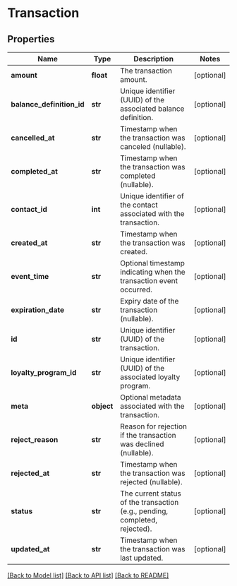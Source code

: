 # Transaction

## Properties
Name | Type | Description | Notes
------------ | ------------- | ------------- | -------------
**amount** | **float** | The transaction amount. | [optional] 
**balance_definition_id** | **str** | Unique identifier (UUID) of the associated balance definition. | [optional] 
**cancelled_at** | **str** | Timestamp when the transaction was canceled (nullable). | [optional] 
**completed_at** | **str** | Timestamp when the transaction was completed (nullable). | [optional] 
**contact_id** | **int** | Unique identifier of the contact associated with the transaction. | [optional] 
**created_at** | **str** | Timestamp when the transaction was created. | [optional] 
**event_time** | **str** | Optional timestamp indicating when the transaction event occurred. | [optional] 
**expiration_date** | **str** | Expiry date of the transaction (nullable). | [optional] 
**id** | **str** | Unique identifier (UUID) of the transaction. | [optional] 
**loyalty_program_id** | **str** | Unique identifier (UUID) of the associated loyalty program. | [optional] 
**meta** | **object** | Optional metadata associated with the transaction. | [optional] 
**reject_reason** | **str** | Reason for rejection if the transaction was declined (nullable). | [optional] 
**rejected_at** | **str** | Timestamp when the transaction was rejected (nullable). | [optional] 
**status** | **str** | The current status of the transaction (e.g., pending, completed, rejected). | [optional] 
**updated_at** | **str** | Timestamp when the transaction was last updated. | [optional] 

[[Back to Model list]](../README.md#documentation-for-models) [[Back to API list]](../README.md#documentation-for-api-endpoints) [[Back to README]](../README.md)


